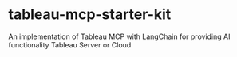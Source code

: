 # tableau-mcp-starter-kit
An implementation of Tableau MCP with LangChain for providing AI functionality Tableau Server or Cloud
